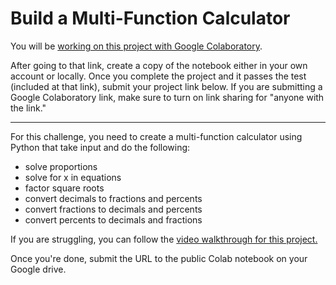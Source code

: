 Build a Multi-Function Calculator
=================================

You will be [working on this project with Google Colaboratory](https://colab.research.google.com/drive/1jT7atuRCOnkdPyDmlgKVJqxouDSx7Ioh?usp=sharing).

After going to that link, create a copy of the notebook either in your own account or locally. Once you complete the project and it passes the test (included at that link), submit your project link below. If you are submitting a Google Colaboratory link, make sure to turn on link sharing for "anyone with the link."

* * *

For this challenge, you need to create a multi-function calculator using Python that take input and do the following:

*   solve proportions
*   solve for x in equations
*   factor square roots
*   convert decimals to fractions and percents
*   convert fractions to decimals and percents
*   convert percents to decimals and fractions

If you are struggling, you can follow the [video walkthrough for this project.](https://www.youtube.com/embed/PdsvcZNPEEs)

Once you're done, submit the URL to the public Colab notebook on your Google drive.

